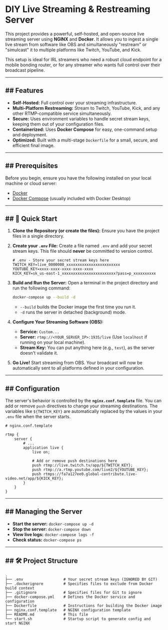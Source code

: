 
# DIY Live Streaming & Restreaming Server

This project provides a powerful, self-hosted, and open-source live streaming server using **NGINX** and **Docker**. It allows you to ingest a single live stream from software like OBS and simultaneously "restream" or "simulcast" it to multiple platforms like Twitch, YouTube, and Kick.

This setup is ideal for IRL streamers who need a robust cloud endpoint for a mobile bonding router, or for any streamer who wants full control over their broadcast pipeline.

-----

## \#\# Features

  * **Self-Hosted:** Full control over your streaming infrastructure.
  * **Multi-Platform Restreaming:** Stream to Twitch, YouTube, Kick, and any other RTMP-compatible service simultaneously.
  * **Secure:** Uses environment variables to handle secret stream keys, keeping them out of your configuration files.
  * **Containerized:** Uses **Docker Compose** for easy, one-command setup and deployment.
  * **Optimized:** Built with a multi-stage `Dockerfile` for a small, secure, and efficient final image.

-----

## \#\# Prerequisites

Before you begin, ensure you have the following installed on your local machine or cloud server:

  * [Docker](https://www.docker.com/products/docker-desktop/)
  * [Docker Compose](https://docs.docker.com/compose/install/) (usually included with Docker Desktop)

-----

## \#\# 🚀 Quick Start

1.  **Clone the Repository (or create the files):**
    Ensure you have the project files in a single directory.

2.  **Create your `.env` File:**
    Create a file named `.env` and add your secret stream keys. This file should **never** be committed to version control.

    ```env
    # .env - Store your secret stream keys here
    TWITCH_KEY=live_0000000_xxxxxxxxxxxxxxxxxxxxxxxx
    YOUTUBE_KEY=xxxx-xxxx-xxxx-xxxx-xxxx
    KICK_KEY=sk_us-east-1_xxxxxxxxxxxxxxxxxxxxxxxx?pass=p_xxxxxxxxxx
    ```

3.  **Build and Run the Server:**
    Open a terminal in the project directory and run the following command:

    ```bash
    docker-compose up --build -d
    ```

      * `--build` builds the Docker image the first time you run it.
      * `-d` runs the server in detached (background) mode.

4.  **Configure Your Streaming Software (OBS):**

      * **Service:** `Custom...`
      * **Server:** `rtmp://<YOUR_SERVER_IP>:1935/live` (Use `localhost` if running on your local machine).
      * **Stream Key:** You can put anything here (e.g., `test`), as the server doesn't validate it.

5.  **Go Live\!**
    Start streaming from OBS. Your broadcast will now be automatically sent to all platforms defined in your configuration.

-----

## \#\# Configuration

The server's behavior is controlled by the **`nginx.conf.template`** file. You can add or remove `push` directives to change your streaming destinations. The variables like `${TWITCH_KEY}` are automatically replaced by the values in your `.env` file when the server starts.

```nginx
# nginx.conf.template

rtmp {
    server {
        # ...
        application live {
            live on;

            # Add or remove push destinations here
            push rtmp://live.twitch.tv/app/${TWITCH_KEY};
            push rtmp://a.rtmp.youtube.com/live2/${YOUTUBE_KEY};
            push rtmps://fa7a127ee0.global-contribute.live-video.net/app/${KICK_KEY};
        }
    }
}
```

-----

## \#\# Managing the Server

  * **Start the server:** `docker-compose up -d`
  * **Stop the server:** `docker-compose down`
  * **View live logs:** `docker-compose logs -f`
  * **Check status:** `docker-compose ps`

-----

## \#\# 🛠️ Project Structure

```
.
├── .env                  # Your secret stream keys (IGNORED BY GIT)
├── .dockerignore         # Specifies files to exclude from Docker build context
├── .gitignore            # Specifies files for Git to ignore
├── docker-compose.yml    # Defines the Docker service and configuration
├── Dockerfile            # Instructions for building the Docker image
├── nginx.conf.template   # NGINX configuration template
├── README.md             # This file
└── start.sh              # Startup script to generate config and start NGINX
```
